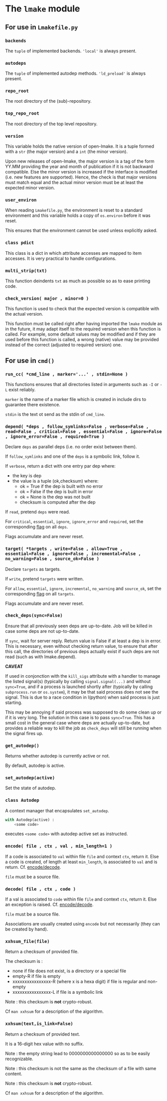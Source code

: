 <!-- This file is part of the open-lmake distribution (git@github.com:cesar-douady/open-lmake.git)-->
<!-- Copyright (c) 2023-2025 Doliam-->
<!-- This program is free software: you can redistribute/modify under the terms of the GPL-v3 (https://www.gnu.org/licenses/gpl-3.0.html).-->
<!-- This program is distributed WITHOUT ANY WARRANTY, without even the implied warranty of MERCHANTABILITY or FITNESS FOR A PARTICULAR PURPOSE.-->

# The `lmake` module

## For use in `Lmakefile.py`

### `backends`

The `tuple` of implemented backends.
`'local'` is always present.

### `autodeps`

The `tuple` of implemented autodep methods.
`'ld_preload'` is always present.

### `repo_root`

The root directory of the (sub)-repository.

### `top_repo_root`

The root directory of the top level repository.

### `version`

This variable holds the native version of open-lmake.
It is a tuple formed with a `str` (the major version) and a `int` (the minor version).

Upon new releases of open-lmake, the major version is a tag of the form YY.MM providing the year and month of publication if it is not backward compatible.
Else the minor version is increased if the interface is modified (i.e. new features are supported).
Hence, the check is that major versions must match equal and the actual minor version must be at least the expected minor version.

### `user_environ`

When reading `Lmakefile.py`, the environment is reset to a standard environment and this variable holds a copy of `os.environ` before it was reset.

This ensures that the environment cannot be used unless explicitly asked.

### `class pdict`

This class is a dict in which attribute accesses are mapped to item accesses.
It is very practical to handle configurations.

### `multi_strip(txt)`

This function deindents `txt` as much as possible so as to ease printing code.

### `check_version( major , minor=0 )`

This function is used to check that the expected version is compatible with the actual version.

This function must be called right after having imported the `lmake` module as in the future, it may adapt itself to the required version when this function is called.
For example, some default values may be modified and if they are used before this function is called, a wrong (native) value may be provided instead of the correct (adjusted to required version) one.

## For use in `cmd()`

### `run_cc( *cmd_line , marker='...' , stdin=None )`

This functions ensures that all directories listed in arguments such as `-I` or `-L` exist reliably.

`marker` is the name of a marker file which is created in include dirs to guarantee there existence.

`stdin` is the text ot send as the stdin of `cmd_line`.

### `depend( *deps , follow_symlinks=False , verbose=False , read=False , critical=False , essential=False , ignore=False , ignore_error=False , required=True )`

Declare `deps` as parallel deps (i.e. no order exist between them).

If `follow_symlinks` and one of the `deps` is a symbolic link, follow it.

If `verbose`, return a dict with one entry par dep where:

- the key is dep
- the value is a tuple (ok,checksum) where:
  - ok = True if the dep is built with no error
  - ok = False if the dep is built in error
  - ok = None is the dep was not built
  - checksum is computed after the dep

If `read`, pretend `deps` were read.

For `critical`, `essential`, `ignore`, `ignore_error` and `required`, set the corresponding [flag](rules.html#deps) on all `deps`.

Flags accumulate and are never reset.

### `target( *targets , write=False , allow=True , essential=False , ignore=False , incremental=False , no_warning=False , source_ok=False )`

Declare `targets` as targets.

If `write`, pretend `targets` were written.

For `allow`, `essential`, `ignore`, `incremental`, `no_warning` and `source_ok`, set the corresponding [flag](rules.html#targets) on all `targets`.

Flags accumulate and are never reset.

### `check_deps(sync=False)`

Ensure that all previously seen deps are up-to-date.
Job will be killed in case some deps are not up-to-date.

If `sync`, wait for server reply. Return value is False if at least a dep is in error.
This is necessary, even without checking return value, to ensure that after this call,
the directories of previous deps actually exist if such deps are not read (such as with lmake.depend).

**CAVEAT**

If used in conjonction with the `kill_sigs` attribute with a handler to manage the listed signal(s) (typically by calling `signal.signal(...)` and without `sync=True`,
and if a process is launched shortly after (typically by calling `subprocess.run` or `os.system`),
it may be that said process does not see the signal.
This is due to a race condition in I(python) when said process is just starting.

This may be annoying if said process was supposed to do some clean up or if it is very long.
The solution in this case is to pass `sync=True`.
This has a small cost in the general case where deps are actually up-to-date, but provides a reliable way to kill the job as `check_deps` will still be running when the signal fires up.

### `get_autodep()`

Returns whether autodep is currently active or not.

By default, autodep is active.

### `set_autodep(active)`

Set the state of autodep.

### `class Autodep`

A context manager that encapsulates `set_autodep`.

```python
with Autodep(active) :
	<some code>
```

executes `<some code>` with autodep active set as instructed.

### `encode( file , ctx , val , min_length=1 )`

If a code is associated to `val` within file `file` and context `ctx`, return it.
Else a code is created, of length at least `min_length`, is associated to `val` and is return.
Cf. [encode/decode](experimental_codec.html).

`file` must be a source file.

### `decode( file , ctx , code )`

If a val is associated to `code` within file `file` and context `ctx`, return it.
Else an exception is raised.
Cf. [encode/decode](experimental_codec.html).

`file` must be a source file.

Associations are usually created using `encode` but not necessarily (they can be created by hand).

### `xxhsum_file(file)`

Return a checksum of provided file.

The checksum is :

- none                                         if file does not exist, is a directory or a special file
- empty-R                                      if file is empty
- xxxxxxxxxxxxxxxx-R (where x is a hexa digit) if file is regular and non-empty
- xxxxxxxxxxxxxxxx-L                           if file is a symbolic link

Note : this checksum is **not** crypto-robust.

Cf `man xxhsum` for a description of the algorithm.

### `xxhsum(text,is_link=False)`

Return a checksum of provided text.

It is a 16-digit hex value with no suffix.

Note : the empty string lead to 0000000000000000 so as to be easily recognizable.

Note : this checksum is not the same as the checksum of a file with same content.

Note : this checksum is **not** crypto-robust.

Cf `man xxhsum` for a description of the algorithm.
